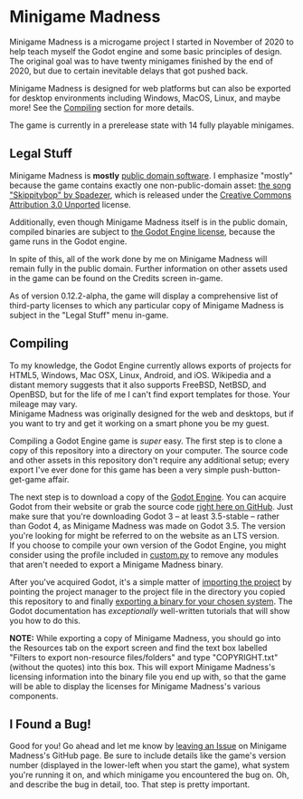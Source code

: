 Minigame Madness
================

Minigame Madness is a microgame project I started in November of 2020 to help
teach myself the Godot engine and some basic principles of design.  The
original goal was to have twenty minigames finished by the end of 2020, but
due to certain inevitable delays that got pushed back.

Minigame Madness is designed for web platforms but can also be exported for
desktop environments including Windows, MacOS, Linux, and maybe more!  See the
[Compiling] section for more details.

[Compiling]: #compiling

The game is currently in a prerelease state with 14 fully playable minigames.

Legal Stuff
-----------

Minigame Madness is **mostly** [public domain software].  I
emphasize "mostly" because the game contains exactly one non-public-domain
asset: [the song "Skippitybop" by Spadezer], which is released under the
[Creative Commons Attribution 3.0 Unported] license.

Additionally, even though Minigame Madness itself is in the public domain,
compiled binaries are subject to [the Godot Engine license], because the game
runs in the Godot engine.

In spite of this, all of the work done by me on Minigame Madness will remain
fully in the public domain.  Further information on other assets used in the
game can be found on the Credits screen in-game.

As of version 0.12.2-alpha, the game will display a comprehensive list of
third-party licenses to which any particular copy of Minigame Madness is
subject in the "Legal Stuff" menu in-game.

[public domain software]: LICENSE

[the song "Skippitybop" by Spadezer]: https://www.newgrounds.com/audio/listen/944805

[Creative Commons Attribution 3.0 Unported]: https://creativecommons.org/licenses/by/3.0/

[the Godot Engine license]: https://godotengine.org/license

Compiling
---------

To my knowledge, the Godot Engine currently allows exports of projects for
HTML5, Windows, Mac OSX, Linux, Android, and iOS.  Wikipedia and a distant
memory suggests that it also supports FreeBSD, NetBSD, and OpenBSD, but for
the life of me I can't find export templates for those.  Your mileage may
vary.  
Minigame Madness was originally designed for the web and desktops, but if you
want to try and get it working on a smart phone you be my guest.

Compiling a Godot Engine game is _super_ easy.  The first step is to clone a
copy of this repository into a directory on your computer.  The source code
and other assets in this repository don't require any additional setup; every
export I've ever done for this game has been a very simple
push-button-get-game affair.

The next step is to download a copy of the [Godot Engine].  You can acquire
Godot from their website or grab the source code [right here on GitHub].  Just
make sure that you're downloading Godot 3 &ndash; at least 3.5-stable &ndash;
rather than Godot 4, as Minigame Madness was made on Godot 3.5.  The version
you're looking for might be referred to on the website as an LTS version.  
If you choose to compile your own version of the
Godot Engine, you might consider using the profile included in [custom.py] to
remove any modules that aren't needed to export a Minigame Madness binary.

[Godot Engine]: https://godotengine.org/

[on Steam]: https://store.steampowered.com/app/404790/Godot_Engine/

[right here on GitHub]: https://github.com/godotengine/godot

[custom.py]: ./custom.py

After you've acquired Godot, it's a simple matter of [importing the project]
by pointing the project manager to the project file in the directory you
copied this repository to and finally
[exporting a binary for your chosen system].  The Godot documentation has
*exceptionally* well-written tutorials that will show you how to do this.

[importing the project]: https://docs.godotengine.org/en/latest/tutorials/editor/project_manager.html#opening-and-importing-projects

[exporting a binary for your chosen system]: https://docs.godotengine.org/en/stable/getting_started/workflow/export/exporting_projects.html#export-menu

**NOTE:** While exporting a copy of Minigame Madness, you should go into the
Resources tab on the export screen and find the text box labelled "Filters to
export non-resource files/folders" and type "COPYRIGHT.txt" (without the
quotes) into this box.  This will export Minigame Madness's licensing
information into the binary file you end up with, so that the game will be
able to display the licenses for Minigame Madness's various components.

I Found a Bug!
--------------

Good for you!  Go ahead and let me know by [leaving an Issue] on Minigame
Madness's GitHub page.  Be sure to include details like the game's version
number (displayed in the lower-left when you start the game), what system
you're running it on, and which minigame you encountered the bug on.  Oh, and
describe the bug in detail, too.  That step is pretty important.

[leaving an Issue]: https://github.com/swashdev/minigame-madness/issues
